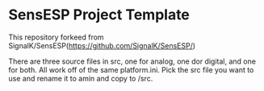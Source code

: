 # SensESP Project Template

This repository forkeed from SignalK/SensESP(https://github.com/SignalK/SensESP/)

There are three source files in src, one for analog, one dor digital, and one for both.  All work off of the same platform.ini. Pick the src file you want to use and rename it to amin and copy to /src.
